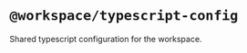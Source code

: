 <!-- packages/typescript-config/README.md -->

# `@workspace/typescript-config`

Shared typescript configuration for the workspace.
